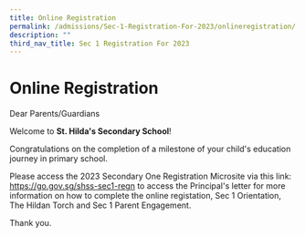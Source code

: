 ```yaml
---
title: Online Registration
permalink: /admissions/Sec-1-Registration-For-2023/onlineregistration/
description: ""
third_nav_title: Sec 1 Registration For 2023
---
```

# Online Registration
Dear Parents/Guardians

Welcome to **St. Hilda's Secondary School**! 

Congratulations on the completion of a milestone of your child's education journey in primary school.

Please access the 2023 Secondary One Registration Microsite via this link: https://go.gov.sg/shss-sec1-regn to access the Principal's letter for more information on how to complete the online registation, Sec 1 Orientation, The Hildan Torch and Sec 1 Parent Engagement.

Thank you.